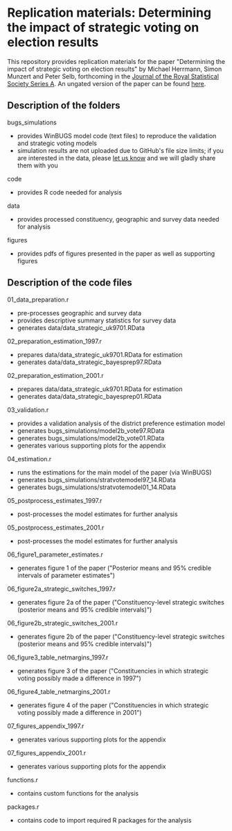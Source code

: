 # Replication materials: Determining the impact of strategic voting on election results

This repository provides replication materials for the paper "Determining the impact of strategic voting on election results" by Michael Herrmann, Simon Munzert and Peter Selb, forthcoming in the [Journal of the Royal Statistical Society Series A](http://onlinelibrary.wiley.com/journal/10.1111/(ISSN)1467-985X). An ungated version of the paper can be found [here](http://papers.ssrn.com/sol3/papers.cfm?abstract_id=2127621).

## Description of the folders

bugs_simulations
- provides WinBUGS model code (text files) to reproduce the validation and strategic voting models
- simulation results are not uploaded due to GitHub's file size limits; if you are interested in the data, please [let us know](mailto:simon.munzert@gmail.com) and we will gladly share them with you

code
- provides R code needed for analysis

data
- provides processed constituency, geographic and survey data needed for analysis

figures
- provides pdfs of figures presented in the paper as well as supporting figures


## Description of the code files

01_data_preparation.r
- pre-processes geographic and survey data 
- provides descriptive summary statistics for survey data
- generates data/data_strategic_uk9701.RData

02_preparation_estimation_1997.r
- prepares data/data_strategic_uk9701.RData for estimation
- generates data/data_strategic_bayesprep97.RData

02_preparation_estimation_2001.r
- prepares data/data_strategic_uk9701.RData for estimation
- generates data/data_strategic_bayesprep01.RData

03_validation.r
- provides a validation analysis of the district preference estimation model
- generates bugs_simulations/model2b_vote97.RData
- generates bugs_simulations/model2b_vote01.RData
- generates various supporting plots for the appendix

04_estimation.r
- runs the estimations for the main model of the paper (via WinBUGS)
- generates bugs_simulations/stratvotemodel97_14.RData
- generates bugs_simulations/stratvotemodel01_14.RData

05_postprocess_estimates_1997.r
- post-processes the model estimates for further analysis

05_postprocess_estimates_2001.r
- post-processes the model estimates for further analysis

06_figure1_parameter_estimates.r
- generates figure 1 of the paper ("Posterior means and 95% credible intervals of parameter estimates")

06_figure2a_strategic_switches_1997.r
- generates figure 2a of the paper ("Constituency-level strategic switches (posterior means and 95% credible intervals)")

06_figure2b_strategic_switches_2001.r
- generates figure 2b of the paper ("Constituency-level strategic switches (posterior means and 95% credible intervals)")

06_figure3_table_netmargins_1997.r
- generates figure 3 of the paper ("Constituencies in which strategic voting possibly made a difference in 1997")

06_figure4_table_netmargins_2001.r
- generates figure 4 of the paper ("Constituencies in which strategic voting possibly made a difference in 2001")

07_figures_appendix_1997.r
- generates various supporting plots for the appendix

07_figures_appendix_2001.r
- generates various supporting plots for the appendix

functions.r
- contains custom functions for the analysis

packages.r
- contains code to import required R packages for the analysis


